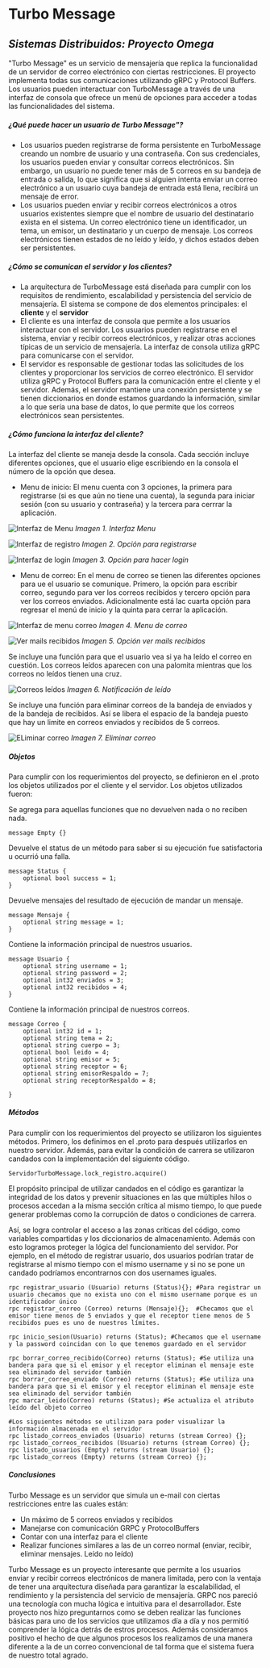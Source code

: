 # Turbo Message
## _Sistemas Distribuidos: Proyecto Omega_



"Turbo Message" es un servicio de mensajería que replica la funcionalidad de un servidor de correo electrónico con ciertas restricciones. El proyecto implementa todas sus comunicaciones utilizando gRPC y Protocol Buffers. Los usuarios pueden interactuar con TurboMessage a través de una interfaz de consola que ofrece un menú de opciones para acceder a todas las funcionalidades del sistema. 


##### ¿Qué puede hacer un usuario de Turbo Message"?

- Los usuarios pueden registrarse de forma persistente en TurboMessage creando un nombre de usuario y una contraseña. Con sus credenciales, los usuarios pueden enviar y consultar correos electrónicos. Sin embargo, un usuario no puede tener más de 5 correos en su bandeja de entrada o salida, lo que significa que si alguien intenta enviar un correo electrónico a un usuario cuya bandeja de entrada está llena, recibirá un mensaje de error.
- Los usuarios pueden enviar y recibir correos electrónicos a otros usuarios existentes siempre que el nombre de usuario del destinatario exista en el sistema. Un correo electrónico tiene un identificador, un tema, un emisor, un destinatario y un cuerpo de mensaje. Los correos electrónicos tienen estados de no leído y leído, y dichos estados deben ser persistentes.

##### ¿Cómo se comunican el servidor y los clientes?

- La arquitectura de TurboMessage está diseñada para cumplir con los requisitos de rendimiento, escalabilidad y persistencia del servicio de mensajería. El sistema se compone de dos elementos principales: el **cliente** y el **servidor** 
- El cliente es una interfaz de consola que permite a los usuarios interactuar con el servidor. Los usuarios pueden registrarse en el sistema, enviar y recibir correos electrónicos, y realizar otras acciones típicas de un servicio de mensajería. La interfaz de consola utiliza gRPC para comunicarse con el servidor.
- El servidor es responsable de gestionar todas las solicitudes de los clientes y proporcionar los servicios de correo electrónico. El servidor utiliza gRPC y Protocol Buffers para la comunicación entre el cliente y el servidor. Además, el servidor mantiene una conexión persistente y se tienen diccionarios en donde estamos guardando la información, similar a lo que sería una base de datos, lo que permite que los correos electrónicos sean persistentes.


##### ¿Cómo funciona la interfaz del cliente?

La interfaz del cliente se maneja desde la consola. Cada sección incluye diferentes opciones, que el usuario elige escribiendo en la consola el número de la opción que desea.
- Menu de inicio:
El menu cuenta con 3 opciones, la primera para registrarse (si es que aún no tiene una cuenta), la segunda para iniciar sesión (con su usuario y contraseña) y la tercera para cerrrar la aplicación.

![Interfaz de Menu](https://github.com/jedgarr99/ProyectoOmega/blob/master/imgs/1MenuInicio.png)
*Imagen 1. Interfaz Menu*


![Interfaz de registro](https://github.com/jedgarr99/ProyectoOmega/blob/master/imgs/2Registro.png)
*Imagen 2. Opción para registrarse*

![Interfaz de login](https://github.com/jedgarr99/ProyectoOmega/blob/master/imgs/3InicioSesion.png)
*Imagen 3. Opción para hacer login*

- Menu de correo:
En el menu de correo se tienen las diferentes opciones para ue el usuario se comunique. Primero, la opción para escribir correo, segundo para ver los correos recibidos y tercero opción para ver los correos enviados. Adicionalmente está lac cuarta opción para regresar el menú de inicio y la quinta para cerrar la aplicación.

![Interfaz de menu correo](https://github.com/jedgarr99/ProyectoOmega/blob/master/imgs/4VerMailRecibido.png)
*Imagen 4. Menu de correo*

![Ver mails recibidos](https://github.com/jedgarr99/ProyectoOmega/blob/master/imgs/4VerMailRecibido.png)
*Imagen 5. Opción ver mails recibidos*

Se incluye una función para que el usuario vea si ya ha leído el correo en cuestión. Los correos leídos aparecen con una palomita mientras que los correos no leídos tienen una cruz.

![Correos leídos ](https://github.com/jedgarr99/ProyectoOmega/blob/master/imgs/5CorreoLeido.png)
*Imagen 6. Notificación de leído*

Se incluye una función para eliminar correos de la bandeja de enviados y de la bandeja de recibidos. Así se libera el espacio de la bandeja puesto que hay un limite en correos enviados y recibidos de 5 correos.

![ELiminar correo ](https://github.com/jedgarr99/ProyectoOmega/blob/master/imgs/7BorrarCoreo.png)
*Imagen 7. Eliminar correo*

##### Objetos
Para cumplir con los requerimientos del proyecto,  se definieron en el .proto los objetos utilizados por el cliente y el servidor. Los objetos utilizados fueron:
  
  
Se agrega para aquellas funciones que no devuelven nada o no reciben nada. 

    message Empty {} 

Devuelve el status de un método para saber si su ejecución fue satisfactoria u ocurrió una falla. 

    message Status {
        optional bool success = 1; 
    }

Devuelve mensajes del resultado de ejecución de mandar un mensaje. 

    message Mensaje {
        optional string message = 1; 
    }

  
Contiene la información principal de nuestros usuarios. 

    message Usuario {
        optional string username = 1; 
        optional string password = 2; 
        optional int32 enviados = 3;
        optional int32 recibidos = 4;
    }

Contiene la información principal de nuestros correos. 

    message Correo {
        optional int32 id = 1;
        optional string tema = 2;
        optional string cuerpo = 3;
        optional bool leido = 4; 
        optional string emisor = 5;
        optional string receptor = 6;
        optional string emisorRespaldo = 7;
        optional string receptorRespaldo = 8;

    }


##### Métodos
Para cumplir con los requerimientos del proyecto se utilizaron los siguientes métodos. Primero, los definimos en el .proto para después utilizarlos en nuestro servidor. Además, para evitar la condición de carrera se utilizaron candados con la implementación del siguiente código.

    ServidorTurboMessage.lock_registro.acquire()
    
El propósito principal de utilizar candados en el código es garantizar la integridad de los datos y prevenir situaciones en las que múltiples hilos o procesos accedan a la misma sección crítica al mismo tiempo, lo que puede generar problemas como la corrupción de datos o condiciones de carrera.

Así, se logra controlar el acceso a las zonas críticas del código, como variables compartidas y los diccionarios de almacenamiento. Además con esto logramos proteger la lógica del funcionamiento del servidor. Por ejemplo, en el método de registrar usuario, dos usuarios podrían tratar de registrarse al mismo tiempo con el mismo username y si no se pone un candado podríamos encontrarnos con dos usernames iguales.

    rpc registrar_usuario (Usuario) returns (Status){}; #Para registrar un usuario checamos que no exista uno con el mismo username porque es un identificador único
    rpc registrar_correo (Correo) returns (Mensaje){};  #Checamos que el emisor tiene menos de 5 enviados y que el receptor tiene menos de 5 recibidos pues es uno de nuestros límites.

    rpc inicio_sesion(Usuario) returns (Status); #Checamos que el username y la password coincidan con lo que tenemos guardado en el servidor

    rpc borrar_correo_recibido(Correo) returns (Status); #Se utiliza una bandera para que si el emisor y el receptor eliminan el mensaje este sea eliminado del servidor también
    rpc borrar_correo_enviado (Correo) returns (Status); #Se utiliza una bandera para que si el emisor y el receptor eliminan el mensaje este sea eliminado del servidor también
    rpc marcar_leido(Correo) returns (Status); #Se actualiza el atributo leído del objeto correo

    #Los siguientes métodos se utilizan para poder visualizar la información almacenada en el servidor
    rpc listado_correos_enviados (Usuario) returns (stream Correo) {};
    rpc listado_correos_recibidos (Usuario) returns (stream Correo) {};
    rpc listado_usuarios (Empty) returns (stream Usuario) {};
    rpc listado_correos (Empty) returns (stream Correo) {};

##### Conclusiones

Turbo Message es un servidor que simula un e-mail con ciertas restricciones entre las cuales están: 
- Un máximo de 5 correos enviados y recibidos
- Manejarse con comunicación GRPC y ProtocolBuffers
- Contar con una interfaz para el cliente
- Realizar funciones similares a las de un correo normal (enviar, recibir, eliminar mensajes. Leído no leído)

Turbo Message es un proyecto interesante que permite a los usuarios enviar y recibir correos electrónicos de manera limitada, pero con la ventaja de tener una arquitectura diseñada para garantizar la escalabilidad, el rendimiento y la persistencia del servicio de mensajería. GRPC nos pareció una tecnología con mucha lógica e intuitiva para el desarrollador. Este proyecto nos hizo preguntarnos como se deben realizar las funciones básicas para uno de los servicios que utilizamos día a día y nos permitió comprender la lógica detrás de estros procesos. Además consideramos positivo el hecho de que algunos procesos los realizamos de una manera diferente a la de un correo convencional de tal forma que el sistema fuera de nuestro total agrado.



